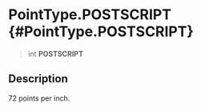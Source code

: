PointType.POSTSCRIPT {#PointType.POSTSCRIPT}
====================

> int **POSTSCRIPT**

Description
-----------

72 points per inch.
